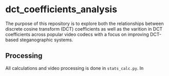 # dct_coefficients_analysis

The purpose of this repository is to explore both the relationships between discrete cosine transform (DCT) coefficients as well as the varition in DCT coefficients across popular video codecs with a focus on improving DCT-based steganographic systems.

## Processing

All calculations and video processing is done in `stats_calc.py`. In 
